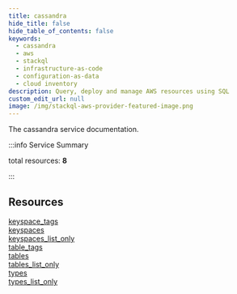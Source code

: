 ```yaml
---
title: cassandra
hide_title: false
hide_table_of_contents: false
keywords:
  - cassandra
  - aws
  - stackql
  - infrastructure-as-code
  - configuration-as-data
  - cloud inventory
description: Query, deploy and manage AWS resources using SQL
custom_edit_url: null
image: /img/stackql-aws-provider-featured-image.png
---
```


The cassandra service documentation.

:::info Service Summary

<div class="row">
<div class="providerDocColumn">
<span>total resources:&nbsp;<b>8</b></span><br />
</div>
</div>

:::

## Resources
<div class="row">
<div class="providerDocColumn">
<a href="/services/cassandra/keyspace_tags/">keyspace_tags</a><br />
<a href="/services/cassandra/keyspaces/">keyspaces</a><br />
<a href="/services/cassandra/keyspaces_list_only/">keyspaces_list_only</a><br />
<a href="/services/cassandra/table_tags/">table_tags</a>
</div>
<div class="providerDocColumn">
<a href="/services/cassandra/tables/">tables</a><br />
<a href="/services/cassandra/tables_list_only/">tables_list_only</a><br />
<a href="/services/cassandra/types/">types</a><br />
<a href="/services/cassandra/types_list_only/">types_list_only</a>
</div>
</div>